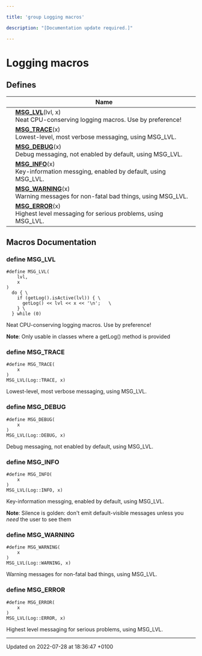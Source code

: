 ```yaml
---

title: 'group Logging macros'

description: "[Documentation update required.]"

---
```


# Logging macros



## Defines

|                | Name           |
| -------------- | -------------- |
|  | **[MSG_LVL](/documentation/code/modules/group__logmacros/#define-msg-lvl)**(lvl, x) <br>Neat CPU-conserving logging macros. Use by preference!  |
|  | **[MSG_TRACE](/documentation/code/modules/group__logmacros/#define-msg-trace)**(x) <br>Lowest-level, most verbose messaging, using MSG_LVL.  |
|  | **[MSG_DEBUG](/documentation/code/modules/group__logmacros/#define-msg-debug)**(x) <br>Debug messaging, not enabled by default, using MSG_LVL.  |
|  | **[MSG_INFO](/documentation/code/modules/group__logmacros/#define-msg-info)**(x) <br>Key-information messging, enabled by default, using MSG_LVL.  |
|  | **[MSG_WARNING](/documentation/code/modules/group__logmacros/#define-msg-warning)**(x) <br>Warning messages for non-fatal bad things, using MSG_LVL.  |
|  | **[MSG_ERROR](/documentation/code/modules/group__logmacros/#define-msg-error)**(x) <br>Highest level messaging for serious problems, using MSG_LVL.  |




## Macros Documentation

### define MSG_LVL

```
#define MSG_LVL(
    lvl,
    x
)
  do { \
    if (getLog().isActive(lvl)) { \
      getLog() << lvl << x << '\n';   \
    } \
  } while (0)
```

Neat CPU-conserving logging macros. Use by preference! 

**Note**: Only usable in classes where a getLog() method is provided 

### define MSG_TRACE

```
#define MSG_TRACE(
    x
)
MSG_LVL(Log::TRACE, x)
```

Lowest-level, most verbose messaging, using MSG_LVL. 

### define MSG_DEBUG

```
#define MSG_DEBUG(
    x
)
MSG_LVL(Log::DEBUG, x)
```

Debug messaging, not enabled by default, using MSG_LVL. 

### define MSG_INFO

```
#define MSG_INFO(
    x
)
MSG_LVL(Log::INFO, x)
```

Key-information messging, enabled by default, using MSG_LVL. 

**Note**: Silence is golden: don't emit default-visible messages unless you _need_ the user to see them 

### define MSG_WARNING

```
#define MSG_WARNING(
    x
)
MSG_LVL(Log::WARNING, x)
```

Warning messages for non-fatal bad things, using MSG_LVL. 

### define MSG_ERROR

```
#define MSG_ERROR(
    x
)
MSG_LVL(Log::ERROR, x)
```

Highest level messaging for serious problems, using MSG_LVL. 



-------------------------------

Updated on 2022-07-28 at 18:36:47 +0100
